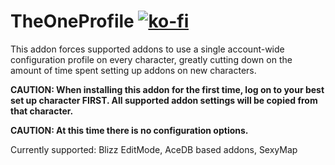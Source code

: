 # TheOneProfile [![ko-fi](https://ko-fi.com/img/githubbutton_sm.svg)](https://ko-fi.com/Y8Y66XZTG)
This addon forces supported addons to use a single account-wide configuration profile on every character, greatly cutting down on the amount of time spent setting up addons on new characters.

**CAUTION: When installing this addon for the first time, log on to your best set up character FIRST. All supported addon settings will be copied from that character.**

**CAUTION: At this time there is no configuration options.**

Currently supported: Blizz EditMode, AceDB based addons, SexyMap